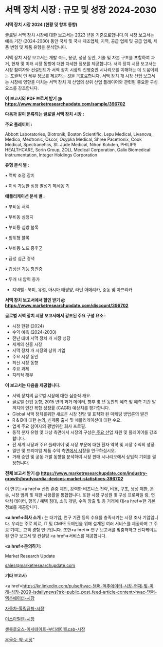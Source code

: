 # 서맥 장치 시장 : 규모 및 성장 2024-2030

<strong>서맥 장치 시장 2024 (현황 및 향후 동향)</strong>

글로벌 서맥 장치 시장에 대한 보고서는 2023 년을 기준으로합니다.이 시장 보고서는 예측 기간 (2024-2030) 동안 국제 및 국내 제조업체, 지역, 공급 업체 및 공급 업체, 제품 변형 및 제품 유형을 분석합니다.

서맥 장치 시장 보고서는 개발 속도, 용량, 성장 동인, 기술 및 자본 구조를 포함하여 과거, 현재 및 미래 시장 동향에 대한 자세한 정보를 제공합니다. 서맥 장치 시장 보고서는 시장 참여자와 컨설턴트가 서맥 장치 시장의 진행중인 시나리오를 이해하는 데 도움이되는 포괄적 인 세부 정보를 제공하는 것을 목표로합니다. 서맥 장치 개 시장 산업 보고서는 시장에 영향을 미치는 서맥 장치 개 산업의 상위 산업 플레이어와 관련된 중요한 구성 요소를 강조합니다.



<strong>이 보고서의 PDF 브로셔 받기 @ <a href=https://www.marketresearchupdate.com/sample/396702>https://www.marketresearchupdate.com/sample/396702</a></strong>



<strong>다음과 같이 분류되는 글로벌 서맥 장치 시장 :</strong>



<strong>주요 플레이어 :</strong>

Abbott Laboratories, Biotronik, Boston Scientific, Lepu Medical, Livanova, Medico, Medtronic, Oscor, Osypka Medical, Shree Pacetronix, Cook Medical, Spectranetics, St. Jude Medical, Nihon Kohden, PHILIPS HEALTHCARE, Sorin Group, ZOLL Medical Corporation, Galix Biomedical Instrumentation, Integer Holdings Corporation



<strong>유형 분석 별 :</strong>

• 맥박 조정 장치

• 이식 가능한 심장 발성기 제세동 기



<strong>애플리케이션 분석 별 :</strong>

• 부비동 서맥

• 부비동 심정지

• 부비동 심방 블록

• 방위형 블록

• 부비동 노드 증후군

• 급성 심근 경색

• 갑상선 기능 항진증

• 두개 내 압력 증가

<ul>
  <li>지역별 : 북미, 유럽, 아시아 태평양, 라틴 아메리카, 중동 및 아프리카</li>
</ul>


<strong>서맥 장치 보고서에서 할인 받기 @ <a href=https://www.marketresearchupdate.com/discount/396702>https://www.marketresearchupdate.com/discount/396702</a></strong>



<strong>글로벌 서맥 장치 시장 보고서에서 강조된 주요 구성 요소 :</strong>
<ul>
  <li>시장 현황 (2024)</li>
  <li>수익 예측 (2024-2030)</li>
  <li>전년 대비 서맥 장치 개 시장 성장</li>
  <li>세계의 신흥 시장</li>
  <li>서맥 장치 개 시장의 상위 기업</li>
  <li>주요 시장 동인</li>
  <li>최신 시장 동향</li>
  <li>주요 과제</li>
  <li>지리적 해부</li>
</ul>


<strong>이 보고서는 다음을 제공합니다.</strong>
<ul>
  <li>서맥 장치의 글로벌 시장에 대한 심층적 개요.</li>
  <li>글로벌 산업 동향, 2015 년의 과거 데이터, 향후 몇 년 동안의 예측 및 예측 기간 말까지의 연간 복합 성장률 (CAGR) 예상치를 평가합니다.</li>
  <li>Global 서맥 장치를위한 새로운 시장 전망 및 표적화 된 마케팅 방법론의 발견</li>
  <li>R &amp; D에 대한 논의, 신제품 출시 및 애플리케이션에 대한 수요.</li>
  <li>업계 주요 참여자의 광범위한 회사 프로필.</li>
  <li>동적 분자 유형 및 대상 측면에서 시장의 구성은<a href=> 주요 산</a>업 자원 및 플레이어를 강조합니다.</li>
  <li>전 세계 시장과 주요 플레이어 및 시장 부문에 대한 환자 역학 및 시장 수익의 성장.</li>
  <li>일반 및 프리미엄 제품 수익 측면<a href=>에서 시</a>장을 연구하십시오.</li>
  <li>거래 승인 및 공동 개발 동향을 분석하여 시장 판매 시나리오에서 상업적 기회를 결정합니다.</li>
</ul>



<strong>전체 보고서 받기 @ <a href=https://www.marketresearchupdate.com/industry-growth/bradycardia-devices-market-statistices-396702>https://www.marketresearchupdate.com/industry-growth/bradycardia-devices-market-statistices-396702</a></strong>

이 연구는<a href=> 산업 존중</a> 체인, 강력한 비즈니스 전략, 비용, 구조, 생성 제한, 운송, 시장 범위 및 제한 사용률을 통합합니다. 또한 시장 구성원 및 구성 프로파일 링, 연락처 데이터, 항목 / 혜택 침대, 소득 개발, 수익 창출 및 총 거래에 대<a href=>한 기본 </a>정보를 제공합니다.



<strong><a href=>회사 소</a>개 :</strong>
는 대기업, 연구 기관 등의 수요를 충족시키는 시장 조사 기업입니다. 우리는 주로 의료, IT 및 CMFE 도메인을 위해 설계된 여러 서비스를 제공하며 그 주요 기여는 고객 경험 연구입니다. 또한<a href=> 연구 보</a>고서를 맞춤화하고 신디케이트 된 연구 보고서 및 컨설팅 <a href=>서비스</a>를 제공합니다.



<strong><a href=>문의하기:</a></strong>

Market Research Update

sales@marketresearchupdate.com



<strong>기타 보고서:</strong>

<a href=https://kr.linkedin.com/pulse/hvac-댐퍼-액추에이터-시장-현재-및-미래-성장-2029-isdailynews?trk=public_post_feed-article-content>hvac-댐퍼-액추에이터-시장</a>

<a href=https://www.linkedin.com/pulse/자동차-툴링금형-시장-현재-및-미래-성장-2029-consumer-connection-chronicles-24-/>자동차-툴링금형-시장</a>

<a href=https://www.linkedin.com/pulse/이소아밀렌-시장-규모-및-성장-2023-trendsetters-talk-360-analysis-ck9af/>이소아밀렌-시장</a>

<a href=https://www.linkedin.com/pulse/셀룰로오스-아세테이트-부티레이트cab-시장-현재-및-미래-성장-2029-liy4f/>셀룰로오스-아세테이트-부티레이트cab-시장</a>

<a href=https://www.linkedin.com/pulse/우울증-약-시장-현재-및-미래-성장-2030-survey-spotlight-pro-24-analysis-cb76c/>우울증-약-시장</a>"

